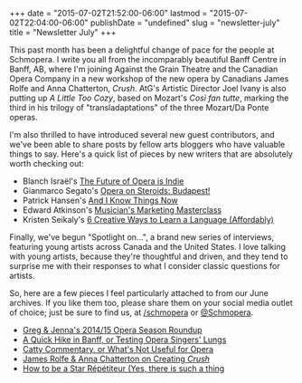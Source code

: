 +++
date = "2015-07-02T21:52:00-06:00"
lastmod = "2015-07-02T22:04:00-06:00"
publishDate = "undefined"
slug = "newsletter-july"
title = "Newsletter July"
+++

This past month has been a delightful change of pace for the people at Schmopera. I write you all from the incomparably beautiful Banff Centre in Banff, AB, where I'm joining Against the Grain Theatre and the Canadian Opera Company in a new workshop of the new opera by Canadians James Rolfe and Anna Chatterton, *Crush*. AtG's Artistic Director Joel Ivany is also putting up *A Little Too Cozy*, based on Mozart's *Così fan tutte*, marking the third in his trilogy of "transladaptations" of the three Mozart/Da Ponte operas.

I'm also thrilled to have introduced several new guest contributors, and we've been able to share posts by fellow arts bloggers who have valuable things to say. Here's a quick list of pieces by new writers that are absolutely worth checking out:

- Blanch Israël's [The Future of Opera is Indie](http://www.schmopera.com/the-future-of-opera-is-indie/)
- Gianmarco Segato's [Opera on Steroids: Budapest!](http://www.schmopera.com/opera-on-steroids-budapest/)
- Patrick Hansen's [And I Know Things Now](http://www.schmopera.com/and-i-know-things-now/)
- Edward Atkinson's [Musician's Marketing Masterclass](http://www.schmopera.com/musician-marketing-masterclass/)
- Kristen Seikaly's [6 Creative Ways to Learn a Language (Affordably)](http://www.schmopera.com/6-creative-ways-to-learn-a-language-affordably/)

Finally, we've begun "Spotlight on...", a brand new series of interviews, featuring young artists across Canada and the United States. I love talking with young artists, because they're thoughtful and driven, and they tend to surprise me with their responses to what I consider classic questions for artists.

So, here are a few pieces I feel particularly attached to from our June archives. If you like them too, please share them on your social media outlet of choice; just be sure to find us, at [/schmopera](https://www.facebook.com/schmopera) or [@Schmopera](https://twitter.com/schmopera).

- [Greg & Jenna's 2014/15 Opera Season Roundup](http://www.schmopera.com/greg-jennas-201415-opera-season-roundup/)
- [A Quick Hike in Banff, or Testing Opera Singers' Lungs](http://www.schmopera.com/a-quick-hike-in-banff-or-testing-opera-singers-lungs/)
- [Catty Commentary, or What's Not Useful for Opera](http://www.schmopera.com/catty-commentary-or-whats-not-useful-for-opera/)
- [James Rolfe & Anna Chatterton on Creating *Crush*](http://www.schmopera.com/james-rolfe-anna-chatterton-on-creating-crush/)
- [How to be a Star Répétiteur (Yes, there is such a thing](http://www.schmopera.com/star-repetiteur-there-is-such-a-thing/)




